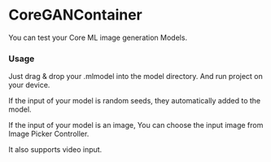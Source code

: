# CoreGANContainer

You can test your Core ML image generation Models.

### Usage

Just drag & drop your .mlmodel into the model directory.
And run project on your device.

If the input of your model is random seeds, they automatically added to the model. 

If the input of your model is an image, You can choose the input image from Image Picker Controller.

It also supports video input.
